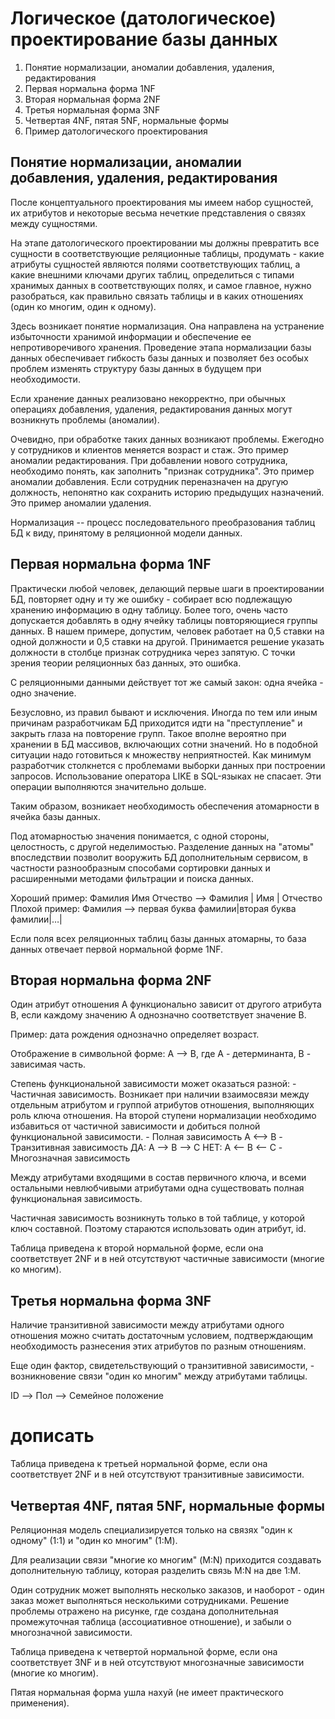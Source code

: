 <h1>Логическое (датологическое) проектирование базы данных </h1>
<ol>
	<li>Понятие нормализации, аномалии добавления, удаления, редактирования</li>
	<li>Первая нормальна форма 1NF</li>
	<li>Вторая нормальная форма 2NF</li>
	<li>Третья нормальная форма 3NF</li>
	<li>Четвертая 4NF, пятая 5NF, нормальные формы</li>
	<li>Пример датологического проектирования</li>
</ol>
<h2>Понятие нормализации, аномалии добавления, удаления, редактирования</h2>

После концептуального проектирования мы имеем набор сущностей, их атрибутов и некоторые весьма нечеткие представления о связях между сущностями. 

На этапе датологического проектировании мы должны превратить все сущности в соответствующие реляционные таблицы, продумать - какие атрибуты сущностей являются полями соответствующих таблиц, а какие внешними ключами других таблиц, определиться с типами хранимых данных в соответствующих полях, и самое главное, нужно разобраться, как правильно связать таблицы и в каких отношениях (один ко многим, один к одному).

Здесь возникает понятие нормализация. Она направлена на устранение избыточности хранимой информации и обеспечение ее непротиворечивого хранения. Проведение этапа нормализации базы данных обеспечивает гибкость базы данных и позволяет без особых проблем изменять структуру базы данных в будущем при необходимости. 

Если хранение данных реализовано некорректно, при обычных операциях добавления, удаления, редактирования данных могут возникнуть проблемы (аномалии).




Очевидно, при обработке таких данных возникают проблемы.
Ежегодно у сотрудников и клиентов меняется возраст и стаж. Это пример аномалии редактирования.
При добавлении нового сотрудника, необходимо понять, как заполнить "признак сотрудника". Это пример аномалии добавления.
Если сотрудник переназначен на другую должность, непонятно как сохранить историю предыдущих назначений. Это пример аномалии удаления.

Нормализация -- процесс последовательного преобразования таблиц БД к виду, принятому в реляционной модели данных.

<h2>Первая нормальна форма 1NF</h2>

Практически любой человек, делающий первые шаги в проектировании БД, повторяет одну и ту же ошибку - собирает всю подлежащую хранению информацию в одну таблицу. Более того, очень часто допускается добавлять в одну ячейку таблицы повторяющиеся группы данных. В нашем примере, допустим, человек работает на 0,5 ставки на одной должности и 0,5 ставки на другой. Принимается решение указать должности в столбце признак сотрудника через запятую. С точки зрения теории реляционных баз данных, это ошибка.

С реляционными данными действует тот же самый закон: одна ячейка - одно значение.

Безусловно, из правил бывают и исключения. Иногда по тем или иным причинам разработчикам БД приходится идти на "преступление" и закрыть глаза на повторение групп. Такое вполне вероятно при хранении в БД массивов, включающих сотни значений. Но в подобной ситуации надо готовиться к множеству неприятностей. Как минимум разработчик столкнется с проблемами выборки данных при построении запросов. 
Использование оператора LIKE в SQL-языках не спасает. Эти операции выполняются значительно дольше.

Таким образом, возникает необходимость обеспечения атомарности в ячейка базы данных. 

Под атомарностью значения  понимается, с одной стороны, целостность, с другой неделимостью. Разделение данных на "атомы" впоследствии позволит вооружить БД дополнительным сервисом, в частности разнообразным способами сортировки данных и расширенными методами фильтрации и поиска данных.

Хороший пример:  Фамилия Имя Отчество --> Фамилия | Имя | Отчество
Плохой пример: Фамилия --> первая буква фамилии|вторая буква фамилии|…|

Если поля всех реляционных таблиц базы данных атомарны, то база данных отвечает первой нормальной форме 1NF.

<h2>Вторая нормальна форма 2NF</h2>

Один атрибут отношения А функционально зависит от другого атрибута В, если каждому значению А однозначно соответствует значение В.

Пример: дата рождения однозначно определяет возраст.

Отображение в символьной форме: A --> B, где А - детерминанта, В - зависимая часть.

Степень функциональной зависимости может оказаться разной:
	- Частичная зависимость.
		Возникает при наличии взаимосвязи между отдельным атрибутом и группой атрибутов отношения, выполняющих роль ключа отношения. На второй ступени нормализации необходимо избавиться от частичной зависимости и добиться полной функциональной зависимости.
	- Полная зависимость
		A <--> B
	- Транзитивная зависимость
		ДА: A --> B --> C
		НЕТ: A <-- B <-- C
	- Многозначная зависимость
		
Между атрибутами входящими в состав первичного ключа, и всеми остальными невлюбчивыми атрибутами одна существовать полная функциональная зависимость.

Частичная зависимость возникнуть только в той таблице, у которой ключ составной. Поэтому стараются использовать один атрибут, id.

Таблица приведена к второй нормальной форме, если она соответствует 2NF и в ней отсутствуют частичные зависимости (многие ко многим). 

<h2>Третья нормальна форма 3NF</h2>

Наличие транзитивной зависимости между атрибутами одного отношения можно считать достаточным условием, подтверждающим необходимость разнесения этих атрибутов по разным отношениям.

Еще один фактор, свидетельствующий о транзитивной зависимости, - возникновение связи "один ко многим" между атрибутами таблицы.

ID --> Пол  --> Семейное положение

# дописать
Таблица приведена к третьей нормальной форме, если она соответствует 2NF и в ней отсутствуют транзитивные зависимости. 

<h2>Четвертая 4NF, пятая 5NF, нормальные формы</h2>

Реляционная модель специализируется только на связях "один к одному" (1:1) и "один ко многим" (1:M).

Для реализации связи "многие ко многим" (M:N) приходится создавать дополнительную таблицу, которая разделить связь M:N на две 1:М.



Один сотрудник может выполнять несколько заказов, и наоборот - один заказ может выполняться несколькими сотрудниками. Решение проблемы отражено на рисунке, где создана дополнительная промежуточная таблица (ассоциативное отношение), и забыли о многозначной зависимости.

Таблица приведена к четвертой нормальной форме, если она соответствует 3NF и в ней отсутствуют многозначные зависимости (многие ко многим).

Пятая нормальная форма ушла нахуй (не имеет практического применения).






